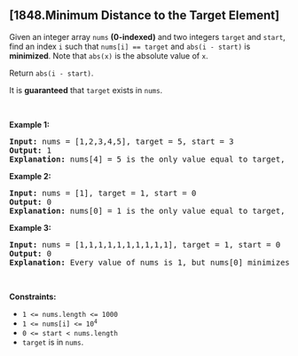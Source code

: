 ## [1848.Minimum Distance to the Target Element]
<p>Given an integer array <code>nums</code> <strong>(0-indexed)</strong> and two integers <code>target</code> and <code>start</code>, find an index <code>i</code> such that <code>nums[i] == target</code> and <code>abs(i - start)</code> is <strong>minimized</strong>. Note that&nbsp;<code>abs(x)</code>&nbsp;is the absolute value of <code>x</code>.</p>

<p>Return <code>abs(i - start)</code>.</p>

<p>It is <strong>guaranteed</strong> that <code>target</code> exists in <code>nums</code>.</p>

<p>&nbsp;</p>
<p><strong class="example">Example 1:</strong></p>

<pre>
<strong>Input:</strong> nums = [1,2,3,4,5], target = 5, start = 3
<strong>Output:</strong> 1
<strong>Explanation:</strong> nums[4] = 5 is the only value equal to target, so the answer is abs(4 - 3) = 1.
</pre>

<p><strong class="example">Example 2:</strong></p>

<pre>
<strong>Input:</strong> nums = [1], target = 1, start = 0
<strong>Output:</strong> 0
<strong>Explanation:</strong> nums[0] = 1 is the only value equal to target, so the answer is abs(0 - 0) = 0.
</pre>

<p><strong class="example">Example 3:</strong></p>

<pre>
<strong>Input:</strong> nums = [1,1,1,1,1,1,1,1,1,1], target = 1, start = 0
<strong>Output:</strong> 0
<strong>Explanation:</strong> Every value of nums is 1, but nums[0] minimizes abs(i - start), which is abs(0 - 0) = 0.
</pre>

<p>&nbsp;</p>
<p><strong>Constraints:</strong></p>

<ul>
	<li><code>1 &lt;= nums.length &lt;= 1000</code></li>
	<li><code>1 &lt;= nums[i] &lt;= 10<sup>4</sup></code></li>
	<li><code>0 &lt;= start &lt; nums.length</code></li>
	<li><code>target</code> is in <code>nums</code>.</li>
</ul>

